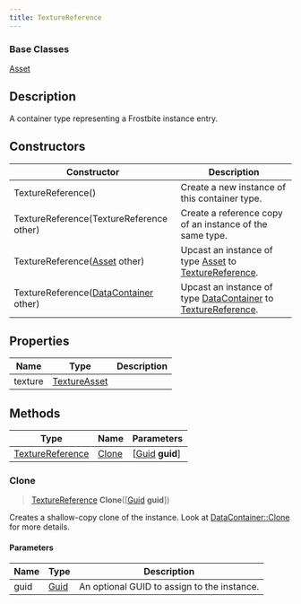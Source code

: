 ```yaml
---
title: TextureReference
---
```

### Base Classes

[Asset](/vext/ref/fb/asset/)

## Description

A container type representing a Frostbite instance entry.

## Constructors

| Constructor                                                                 | Description                                                                                                             |
| --------------------------------------------------------------------------- | ----------------------------------------------------------------------------------------------------------------------- |
| TextureReference()                                                          | Create a new instance of this container type.                                                                           |
| TextureReference(TextureReference other)                                    | Create a reference copy of an instance of the same type.                                                                |
| TextureReference([Asset](/vext/ref/fb/asset/) other)                                      | Upcast an instance of type [Asset](/vext/ref/fb/asset/) to [TextureReference](/vext/ref/fb/texturereference/).                                      |
| TextureReference([DataContainer](/vext/ref/shared/class/datacontainer) other) | Upcast an instance of type [DataContainer](/vext/ref/shared/class/datacontainer) to [TextureReference](/vext/ref/fb/texturereference/). |

## Properties

| Name    | Type                         | Description |
| ------- | ---------------------------- | ----------- |
| texture | [TextureAsset](/vext/ref/fb/textureasset/) |             |

## Methods

| Type                                 | Name            | Parameters                                     |
| ------------------------------------ | --------------- | ---------------------------------------------- |
| [TextureReference](/vext/ref/fb/texturereference/) | [Clone](#clone) | \[[Guid](/vext/ref/shared/class/guid) **guid**\] |

### Clone

> [TextureReference](/vext/ref/fb/texturereference/) **Clone**(\[[Guid](/vext/ref/shared/class/guid) **guid**\])

Creates a shallow-copy clone of the instance. Look at [DataContainer::Clone](/vext/ref/shared/class/datacontainer#clone) for more details.

#### Parameters

| Name | Type         | Description                                 |
| ---- | ------------ | ------------------------------------------- |
| guid | [Guid](/vext/ref/shared/class/guid/) | An optional GUID to assign to the instance. |
